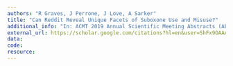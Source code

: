 ```yaml
---
authors: "R Graves, J Perrone, J Love, A Sarker"
title: "Can Reddit Reveal Unique Facets of Suboxone Use and Misuse?"
additional_info: "In: ACMT 2019 Annual Scientific Meeting Abstracts (Abstract# 018). Journal of Medical Toxicology. Pages: 58-59. DOI"
external_url: https://scholar.google.com/citations?hl=en&user=ShFx9OAAAAAJ&view_op=list_works&sortby=pubdate#d=gs_md_cita-d&u=%2Fcitations%3Fview_op%3Dview_citation%26hl%3Den%26user%3DShFx9OAAAAAJ%26sortby%3Dpubdate%26citation_for_view%3DShFx9OAAAAAJ%3AJ_g5lzvAfSwC%26tzom%3D240
data:
code:
resource:
---
```

